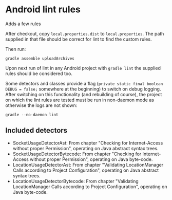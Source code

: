 Android lint rules
=======================================

Adds a few rules 

After checkout, copy `local.properties.dist` to `local.properties`.
The path supplied in that file should be correct for lint to find the custom rules.

Then run:

```
gradle assemble uploadArchives
```

Upon next run of lint in any Android project with `gradle lint` the supplied rules should be considered too.

Some detectors and classes provide a flag (`private static final boolean DEBUG = false;` somewhere at the beginning) to
switch on debug logging. After switching on this functionality (and rebuilding of course), the project on which the lint
rules are tested must be run in non-daemon mode as otherwise the logs are not shown:

```
gradle --no-daemon lint
```

Included detectors
------------------

* SocketUsageDetectorAst: From chapter "Checking for Internet-Access without proper Permission", operating on Java abstract syntax trees.
* SocketUsageDetectorBytecode: From chapter "Checking for Internet-Access without proper Permission", operating on Java byte-code.
* LocationUsageDetectorAst: From chapter "Validating LocationManager Calls according to Project Configuration",  operating on Java abstract syntax trees.
* LocationUsageDetectorBytecode: From chapter "Validating LocationManager Calls according to Project Configuration",  operating on Java byte-code.